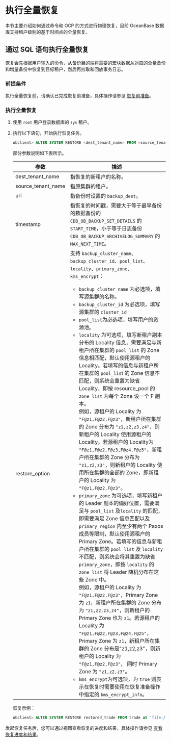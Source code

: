 执行全量恢复
===========================

本节主要介绍如何通过命令和 OCP 的方式进行物理恢复，目前 OceanBase 数据库支持租户级别的基于时间点的全量恢复。

通过 SQL 语句执行全量恢复
------------------------------------

恢复会先根据用户输入的命令，从备份目的端将需要的宏块数据从对应的全量备份和增量备份中恢复到目标租户，然后再拉取和回放事务日志。

### 前提条件

执行全量恢复前，请确认已完成恢复前准备，具体操作请参见 [恢复前准备](../4.data-recovery/1.preparations-before-recovery.md)。

### 执行全量恢复

1. 使用 `root` 用户登录数据库的 `sys` 租户。

2. 执行以下语句，开始执行恢复任务。

   ```sql
   obclient> ALTER SYSTEM RESTORE <dest_tenant_name> FROM <source_tenant_name> at 'uri' UNTIL 'timestamp' WITH 'restore_option';
   ```

   部分参数说明如下表所示。

   |         参数         |                                                                                                                                                                                                                                                                描述                                                                                                                                                                                                                                                                 |
   |--------------------|-----------------------------------------------------------------------------------------------------------------------------------------------------------------------------------------------------------------------------------------------------------------------------------------------------------------------------------------------------------------------------------------------------------------------------------------------------------------------------------------------------------------------------------|
   | dest_tenant_name   | 指恢复的新租户的名称。                                                                                                                                                                                                                                                                                                                                                                                                                                                                                                                       |
   | source_tenant_name | 指原集群的租户。                                                                                                                                                                                                                                                                                                                                                                                                                                                                                                                          |
   | uri                | 指备份时设置的 `backup_dest`。                                                                                                                                                                                                                                                                                                                                                                                                                                                                                                            |
   | timestamp          | 指恢复的时间戳，需要大于等于最早备份的数据备份的 `CDB_OB_BACKUP_SET_DETAILS` 的 `START_TIME`，小于等于日志备份 `CDB_OB_BACKUP_ARCHIVELOG_SUMMARY` 的`MAX_NEXT_TIME`。                                                                                                                                                                                                                                                                                                                                                                                                 |
   | restore_option     | 支持 `backup_cluster_name`、`backup_cluster_id`、`pool_list`、`locality`、`primary_zone`、`kms_encrypt`： <ul><li>`backup_cluster_name` 为必选项，填写源集群的名称。</li><li> `backup_cluster_id` 为必选项，填写源集群的 `cluster_id`  </li><li> `pool_list`为必选项，填写用户的资源池。  </li><li>`locality` 为可选项，填写新租户副本分布的 Locality 信息，需要满足与新租户所在集群的 `pool_list` 的 Zone 信息相匹配，默认使用源租户的 Locality。若填写的信息与新租户所在集群的 `pool_lis`t 的 Zone 信息不匹配，则系统会重置为缺省 Locality，即按 resource_pool 的 `zone_list` 为每个 Zone 设一个 F 副本。 </br>例如，源租户的 Locality 为 `"F@z1,F@z2,F@z3"`，新租户所在集群的 Zone 分布为 `"z1,z2,z3,z4"`，则新租户的 Locality 使用源租户的 Locality。若源租户的 Locality为 `"F@z1,F@z2,F@z3,F@z4,F@z5"`，新租户所在集群的 Zone 分布为 `"z1,z2,z3"`，则新租户的 Locality 使用所在集群的全部的 Zone，即新租户的 Locality 为 `"F@z1,F@z2,F@z3"`。  </li><li> `primary_zone` 为可选项，填写新租户的 Leader 副本的偏好位置，需要满足与  `pool_list` 及`locality` 的匹配，即需要满足 Zone 信息匹配以及 `primary_region` 内至少有两个 Paxos 成员等限制，默认使用源租户的 Primary Zone。若填写的信息与新租户所在集群的 `pool_list` 及 `locality` 不匹配，则系统会将其重置为缺省 `primary_zone`，即按 `locality` 的 `zone_list` 将 Leader 随机分布在这些 Zone 中。 </br>例如，源租户的 Locality 为 `"F@z1,F@z2,F@z3"`，Primary Zone 为 `z1`，新租户所在集群的 Zone 分布为 `"z1,z2,z3,z4"`，则新租户的 Primary Zone 也为 `z1`。若源租户的 Locality 为 `"F@z1,F@z2,F@z3,F@z4,F@z5"`，Primary Zone 为 `z1`，新租户所在集群的 Zone 分布是"z1,z2,z3"，则新租户的 Locality 为 `"F@z1,F@z2,F@z3"`， 同时 Primary Zone 为 `"z1,z2,z3"`。  </li><li> `kms_encrypt`为可选项，为 `true` 则表示在恢复时需要使用在恢复准备操作中指定的 `kms_encrypt_info`。</li></ul>    |    |

   恢复示例：

   ```sql
   obclient> ALTER SYSTEM RESTORE restored_trade FROM trade at 'file:///data/nfs/backup' until '2020-05-21 09:39:54.071670' with 'backup_cluster_name=xxx&backup_cluster_id=xxx&pool_list=xxx;
   ```

发起恢复任务后，您可以通过视图查看恢复的进度和结果，具体操作请参见 [查看恢复进度和结果](../4.data-recovery/4.view-the-recovery-progress-and-results.md)。
